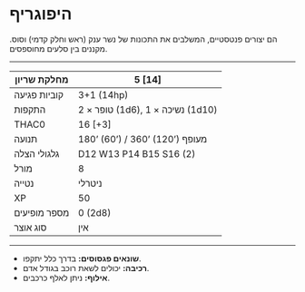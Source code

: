 # היפוגריף

הם יצורים פנטסטיים, המשלבים את התכונות של נשר ענק (ראש וחלק קדמי) וסוס. מקננים בין סלעים מחוספסים.

------

| מחלקת שריון     | 5 [14]                          |
| ---------------- | ------------------------------- |
| קוביות פגיעה     | 3+1 (14hp)                      |
| התקפות           | 2 × טופר (1d6), 1 × נשיכה (1d10) |
| THAC0            | 16 [+3]                         |
| תנועה            | 180’ (60’) / 360’ (120’) מעופף  |
| גלגולי הצלה      | D12 W13 P14 B15 S16 (2)         |
| מורל             | 8                               |
| נטייה            | ניטרלי                          |
| XP               | 50                              |
| מספר מופיעים     | 0 (2d8)                         |
| סוג אוצר         | אין                             |

------

- **שונאים פגסוסים:** בדרך כלל יתקפו.
- **רכיבה:** יכולים לשאת רוכב בגודל אדם.
- **אילוף:** ניתן לאלף כרכבים.